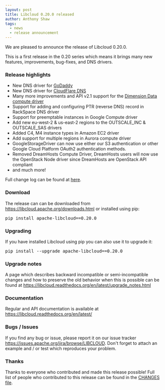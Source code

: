 ```yaml
---
layout: post
title: Libcloud 0.20.0 released
author: Anthony Shaw
tags:
  - news
  - release announcement
---
```


We are pleased to announce the release of Libcloud 0.20.0.

This is a first release in the 0.20 series which means it brings many new
features, improvements, bug-fixes, and DNS drivers.

### Release highlights

* New DNS driver for [GoDaddy][3]
* New DNS driver for [CloudFlare DNS][4]
* Many more improvements and API v2.1 support for the [Dimension Data compute driver][5]
* Support for adding and configuring PTR (reverse DNS) record in RackSpace DNS driver
* Support for preemptable instances in Google Compute driver
* Add new eu-west-2 & us-east-2 regions to the OUTSCALE_INC & OUTSCALE_SAS drivers
* Added C4, M4 instance types in Amazon EC2 driver
* Add support for multiple regions in Aurora compute driver
* GoogleStorageDriver can now use either our S3 authentication or other Google Cloud Platform OAuth2 authentication methods.
* Removed DreamHosts Compute Driver, DreamHosts users will now use the OpenStack Node driver since DreamHosts are OpenStack API compliant
* and much more!

Full change log can be found at [here][1].

### Download

The release can can be downloaded from
<https://libcloud.apache.org/downloads.html> or installed using pip:

<pre>
pip install apache-libcloud==0.20.0
</pre>

### Upgrading

If you have installed Libcloud using pip you can also use it to upgrade it:

<pre>
pip install --upgrade apache-libcloud==0.20.0
</pre>

### Upgrade notes

A page which describes backward incompatible or semi-incompatible
changes and how to preserve the old behavior when this is possible
can be found at <https://libcloud.readthedocs.org/en/latest/upgrade_notes.html>

### Documentation

Regular and API documentation is available at <https://libcloud.readthedocs.org/en/latest/>

### Bugs / Issues

If you find any bug or issue, please report it on our issue tracker
<https://issues.apache.org/jira/browse/LIBCLOUD>.
Don't forget to attach an example and / or test which reproduces your
problem.

### Thanks

Thanks to everyone who contributed and made this release possible! Full
list of people who contributed to this release can be found in the
[CHANGES file][1].

[1]: https://libcloud.readthedocs.org/en/latest/changelog.html#changes-with-apache-libcloud-0-20-0
[5]: http://cloud.dimensiondata.com/am/en/
[3]: http://libcloud.readthedocs.org/en/latest/dns/drivers/godaddy.html
[4]: https://www.cloudflare.com/dns/
